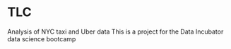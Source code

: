# TLC
Analysis of NYC taxi and Uber data
This is a project for the Data Incubator data science bootcamp

